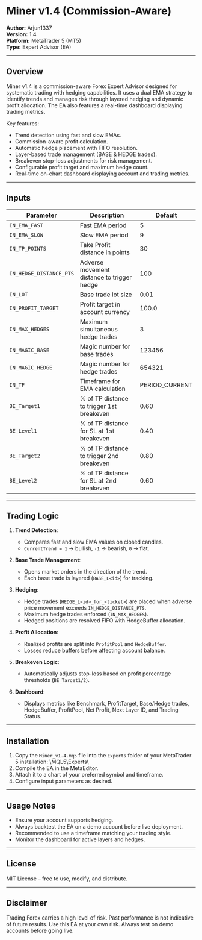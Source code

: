 # Miner v1.4 (Commission-Aware)  

**Author:** Arjun1337  
**Version:** 1.4  
**Platform:** MetaTrader 5 (MT5)  
**Type:** Expert Advisor (EA)  

---

## Overview

Miner v1.4 is a commission-aware Forex Expert Advisor designed for systematic trading with hedging capabilities. It uses a dual EMA strategy to identify trends and manages risk through layered hedging and dynamic profit allocation. The EA also features a real-time dashboard displaying trading metrics.

Key features:  
- Trend detection using fast and slow EMAs.  
- Commission-aware profit calculation.  
- Automatic hedge placement with FIFO resolution.  
- Layer-based trade management (BASE & HEDGE trades).  
- Breakeven stop-loss adjustments for risk management.  
- Configurable profit target and maximum hedge count.  
- Real-time on-chart dashboard displaying account and trading metrics.  

---

## Inputs

| Parameter | Description | Default |
|-----------|-------------|---------|
| `IN_EMA_FAST` | Fast EMA period | 5 |
| `IN_EMA_SLOW` | Slow EMA period | 9 |
| `IN_TP_POINTS` | Take Profit distance in points | 30 |
| `IN_HEDGE_DISTANCE_PTS` | Adverse movement distance to trigger hedge | 100 |
| `IN_LOT` | Base trade lot size | 0.01 |
| `IN_PROFIT_TARGET` | Profit target in account currency | 100.0 |
| `IN_MAX_HEDGES` | Maximum simultaneous hedge trades | 3 |
| `IN_MAGIC_BASE` | Magic number for base trades | 123456 |
| `IN_MAGIC_HEDGE` | Magic number for hedge trades | 654321 |
| `IN_TF` | Timeframe for EMA calculation | PERIOD_CURRENT |
| `BE_Target1` | % of TP distance to trigger 1st breakeven | 0.60 |
| `BE_Level1` | % of TP distance for SL at 1st breakeven | 0.40 |
| `BE_Target2` | % of TP distance to trigger 2nd breakeven | 0.80 |
| `BE_Level2` | % of TP distance for SL at 2nd breakeven | 0.60 |

---

## Trading Logic

1. **Trend Detection**:  
   - Compares fast and slow EMA values on closed candles.  
   - `CurrentTrend = 1` → bullish, `-1` → bearish, `0` → flat.

2. **Base Trade Management**:  
   - Opens market orders in the direction of the trend.  
   - Each base trade is layered (`BASE_L<id>`) for tracking.

3. **Hedging**:  
   - Hedge trades (`HEDGE_L<id>_for_<ticket>`) are placed when adverse price movement exceeds `IN_HEDGE_DISTANCE_PTS`.  
   - Maximum hedge trades enforced (`IN_MAX_HEDGES`).  
   - Hedged positions are resolved FIFO with HedgeBuffer allocation.

4. **Profit Allocation**:  
   - Realized profits are split into `ProfitPool` and `HedgeBuffer`.  
   - Losses reduce buffers before affecting account balance.

5. **Breakeven Logic**:  
   - Automatically adjusts stop-loss based on profit percentage thresholds (`BE_Target1/2`).  

6. **Dashboard**:  
   - Displays metrics like Benchmark, ProfitTarget, Base/Hedge trades, HedgeBuffer, ProfitPool, Net Profit, Next Layer ID, and Trading Status.  

---

## Installation

1. Copy the `Miner_v1.4.mq5` file into the `Experts` folder of your MetaTrader 5 installation:  <MT5 Folder>\MQL5\Experts\
2. Compile the EA in the MetaEditor.  
3. Attach it to a chart of your preferred symbol and timeframe.  
4. Configure input parameters as desired.  

---

## Usage Notes

- Ensure your account supports hedging.  
- Always backtest the EA on a demo account before live deployment.  
- Recommended to use a timeframe matching your trading style.  
- Monitor the dashboard for active layers and hedges.  

---

## License

MIT License – free to use, modify, and distribute.  

---

## Disclaimer

Trading Forex carries a high level of risk. Past performance is not indicative of future results. Use this EA at your own risk. Always test on demo accounts before going live.

